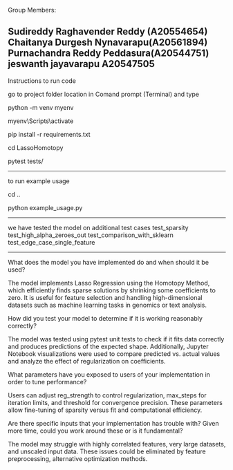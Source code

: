 Group Members:

Sudireddy Raghavender Reddy (A20554654)
Chaitanya Durgesh Nynavarapu(A20561894)
Purnachandra Reddy Peddasura(A20544751)
jeswanth jayavarapu A20547505
-------------------------------------------------------------------

Instructions to run code 

go to project folder location in Comand prompt (Terminal) and type

python -m venv myenv

myenv\Scripts\activate

pip install -r requirements.txt

cd LassoHomotopy

pytest tests/

--------------------------------------------------------------------

to run example usage

cd ..

python example_usage.py

-----------------------------------------------------------------------

we have tested the model on additional test cases
test_sparsity
test_high_alpha_zeroes_out
test_comparison_with_sklearn
test_edge_case_single_feature

---------------------------------------------------------------------------------------------------------------------------
What does the model you have implemented do and when should it be used?

The model implements Lasso Regression using the Homotopy Method, which efficiently finds sparse solutions by shrinking some coefficients to zero. It is useful for feature selection and handling high-dimensional datasets such as machine learning tasks in genomics or text analysis.

How did you test your model to determine if it is working reasonably correctly?

The model was tested using pytest unit tests to check if it fits data correctly and produces predictions of the expected shape. Additionally, Jupyter Notebook visualizations were used to compare predicted vs. actual values and analyze the effect of regularization on coefficients.

What parameters have you exposed to users of your implementation in order to tune performance?

Users can adjust reg_strength to control regularization, max_steps for iteration limits, and threshold for convergence precision. These parameters allow fine-tuning of sparsity versus fit and computational efficiency.

Are there specific inputs that your implementation has trouble with? Given more time, could you work around these or is it fundamental?

The model may struggle with highly correlated features, very large datasets, and unscaled input data. These issues could be eliminated by feature preprocessing, alternative optimization methods.
